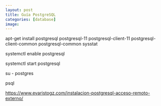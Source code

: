 ```yaml
---
layout: post
title: Guía PostgreSQL
categories: [database]
image: 
---
```


apt-get install postgresql postgresql-11 postgresql-client-11
  postgresql-client-common postgresql-common sysstat

systemctl enable postgresql

systemctl start postgresql

su - postgres

psql




https://www.evaristogz.com/instalacion-postgresql-acceso-remoto-externo/